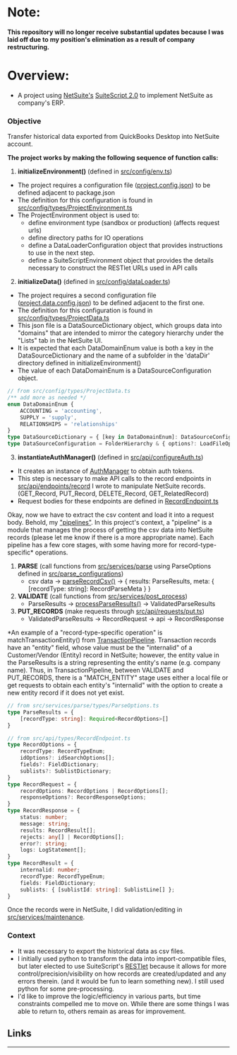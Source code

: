 # Note:
**This repository will no longer receive substantial updates because I was laid off due to my position's elimination as a result of company restructuring.**

# Overview:
- A project using [NetSuite's][netsuite_home] [SuiteScript 2.0][suitescript_docs] to implement NetSuite as company's ERP.

### Objective 
Transfer historical data exported from QuickBooks Desktop into NetSuite account.

**The project works by making the following sequence of function calls:**

1. **initializeEnvironment()** (defined in [src/config/env.ts][env_setup_file])
- The project requires a configuration file ([project.config.json][env_config_file]) to be defined adjacent to package.json
- The definition for this configuration is found in [src/config/types/ProjectEnvironment.ts][project_env_file]
- The ProjectEnvironment object is used to:
    - define environment type (sandbox or production) (affects request urls)
    - define directory paths for IO operations
    - define a DataLoaderConfiguration object that provides instructions to use in the next step. 
    - define a SuiteScriptEnvironment object that provides the details necessary to construct the RESTlet URLs used in API calls
2. **initializeData()** (defined in [src/config/dataLoader.ts][data_setup_file])
- The project requires a second configuration file ([project.data.config.json][data_config_file]) to be defined adjacent to the first one.
- The definition for this configuration is found in [src/config/types/ProjectData.ts][project_data_file]
- This json file is a DataSourceDictionary object, which groups data into "domains" that are intended to mirror the category hierarchy under the "Lists" tab in the NetSuite UI.
- It is expected that each DataDomainEnum value is both a key in the DataSourceDictionary and the name of a subfolder in the 'dataDir' directory defined in initializeEnvironment()
- The value of each DataDomainEnum is a DataSourceConfiguration object. 

```ts
// from src/config/types/ProjectData.ts
/** add more as needed */
enum DataDomainEnum {
    ACCOUNTING = 'accounting',
    SUPPLY = 'supply',
    RELATIONSHIPS = 'relationships'
}
type DataSourceDictionary = { [key in DataDomainEnum]: DataSourceConfiguration }
type DataSourceConfiguration = FolderHierarchy & { options?: LoadFileOptions }
```
3. **instantiateAuthManager()** (defined in [src/api/configureAuth.ts][auth_setup_file])
- It creates an instance of [AuthManager][auth_manager_file] to obtain auth tokens.
- This step is necessary to make API calls to the record endpoints in [src/api/endpoints/record][record_endpoint_folder] I wrote to manipulate NetSuite records. (GET_Record, PUT_Record, DELETE_Record, GET_RelatedRecord)
- Request bodies for these endpoints are defined in [RecordEndpoint.ts][record_endpoint_types_file]

Okay, now we have to extract the csv content and load it into a request body. 
Behold, my ["pipelines"][pipelines_folder]. In this project's context, a "pipeline" is a module that manages the process of getting the csv data into NetSuite records (please let me know if there is a more appropriate name). Each pipeline has a few core stages, with some having more for record-type-specific* operations.
1. **PARSE** (call functions from [src/services/parse][parse_folder] using ParseOptions defined in [src/parse_configurations][parse_configurations_folder]) 
    - csv data -> [parseRecordCsv()][parser_file] -> { results: ParseResults, meta: { [recordType: string]: RecordParseMeta } }
2. **VALIDATE** (call functions from [src/services/post_process][post_process_folder]) 
    - ParseResults -> [processParseResults()][post_process_file] -> ValidatedParseResults
3. **PUT_RECORDS** (make requests through [src/api/requests/put.ts][put_file])
    - ValidatedParseResults -> RecordRequest -> api -> RecordResponse

*An example of a "record-type-specific operation" is matchTransactionEntity() from [TransactionPipeline][transaction_pipeline]. Transaction records have an "entity" field, whose value must be the "internalid" of a Customer/Vendor (Entity) record in NetSuite; however, the entity value in the ParseResults is a string representing the entity's name (e.g. company name). Thus, in TransactionPipeline, between VALIDATE and PUT_RECORDS, there is a "MATCH_ENTITY" stage uses either a local file or get requests to obtain each entity's "internalid" with the option to create a new entity record if it does not yet exist.

```ts
// from src/services/parse/types/ParseOptions.ts
type ParseResults = {
    [recordType: string]: Required<RecordOptions>[]
}

// from src/api/types/RecordEndpoint.ts
type RecordOptions = {
    recordType: RecordTypeEnum;
    idOptions?: idSearchOptions[];
    fields?: FieldDictionary;
    sublists?: SublistDictionary;
}
type RecordRequest = {
    recordOptions: RecordOptions | RecordOptions[];
    responseOptions?: RecordResponseOptions;
}
type RecordResponse = {
    status: number;
    message: string;
    results: RecordResult[];
    rejects: any[] | RecordOptions[];
    error?: string; 
    logs: LogStatement[];
}
type RecordResult = { 
    internalid: number;
    recordType: RecordTypeEnum; 
    fields: FieldDictionary;
    sublists: { [sublistId: string]: SublistLine[] }; 
}
```

Once the records were in NetSuite, I did validation/editing in [src/services/maintenance][maintenance_folder]. 

### Context 
- It was necessary to export the historical data as csv files. 
- I initially used python to transform the data into import-compatible files, but later elected to use SuiteScript's [RESTlet][restlet_docs] because it allows for more control/precision/visibility on how records are created/updated and any errors therein. (and it would be fun to learn something new). I still used python for some pre-processing.
- I'd like to improve the logic/efficiency in various parts, but time constraints compelled me to move on. While there are some things I was able to return to, others remain as areas for improvement. 

## Links
-----
[netsuite_home]: https://www.netsuite.com/portal/home.shtml
[suitescript_docs]: https://docs.oracle.com/en/cloud/saas/netsuite/ns-online-help/article_4140956840.html
[restlet_docs]: https://docs.oracle.com/en/cloud/saas/netsuite/ns-online-help/section_4387799403.html
[record_browser]: https://system.netsuite.com/help/helpcenter/en_US/srbrowser/Browser2024_2/script/record/account.html

[parse_configurations_folder]: https://github.com/AndrewGarwood/NetSuite/blob/master/SuiteCloud/src/parse_configurations

[parse_folder]: https://github.com/AndrewGarwood/NetSuite/blob/master/SuiteCloud/src/services/parse
[parse_options_file]: https://github.com/AndrewGarwood/NetSuite/blob/master/SuiteCloud/src/services/parse/types/ParseOptions.ts
[parser_file]: https://github.com/AndrewGarwood/NetSuite/blob/master/SuiteCloud/src/services/parse/csvParser.ts
[post_process_folder]: https://github.com/AndrewGarwood/NetSuite/blob/master/SuiteCloud/src/services/post_process
[post_process_file]: https://github.com/AndrewGarwood/NetSuite/blob/master/SuiteCloud/src/services/post_process/parseResultsProcessor.ts

[maintenance_folder]: https://github.com/AndrewGarwood/NetSuite/blob/master/SuiteCloud/src/services/post_process

[auth_setup_file]: https://github.com/AndrewGarwood/NetSuite/blob/master/SuiteCloud/src/api/configureAuth.ts
[auth_manager_file]: https://github.com/AndrewGarwood/NetSuite/blob/master/SuiteCloud/src/api/server/AuthManager.ts
[sample_payload_file]: https://github.com/AndrewGarwood/NetSuite/blob/master/SuiteCloud/src/api/samplePayloads.ts
[put_file]: https://github.com/AndrewGarwood/NetSuite/blob/master/SuiteCloud/src/api/requests/put.ts
[main_file]: https://github.com/AndrewGarwood/NetSuite/blob/master/SuiteCloud/src/main.ts

[env_setup_file]: https://github.com/AndrewGarwood/NetSuite/blob/master/SuiteCloud/src/config/env.ts
[project_env_file]: https://github.com/AndrewGarwood/NetSuite/blob/master/SuiteCloud/src/config/types/ProjectEnvironment.ts

[data_setup_file]: https://github.com/AndrewGarwood/NetSuite/blob/master/SuiteCloud/src/config/dataLoader.ts
[env_config_file]: https://github.com/AndrewGarwood/NetSuite/blob/master/SuiteCloud/project.config.json
[project_data_file]: https://github.com/AndrewGarwood/NetSuite/blob/master/SuiteCloud/src/config/types/ProjectData.ts
[data_config_file]: https://github.com/AndrewGarwood/NetSuite/blob/master/SuiteCloud/project.data.config.json


[suite_script_file]: https://github.com/AndrewGarwood/NetSuite/blob/master/SuiteCloud/src/utils/ns/SuiteScript.ts
[record_endpoint_types_file]: https://github.com/AndrewGarwood/NetSuite/blob/master/SuiteCloud/src/api/types/RecordEndpoint.ts
[record_endpoint_folder]: https://github.com/AndrewGarwood/NetSuite/blob/master/SuiteCloud/src/api/endpoints/record
[put_endpoint_file]: https://github.com/AndrewGarwood/NetSuite/blob/master/SuiteCloud/src/api/endpoints/record/PUT_Record.js

[pipelines_folder]: https://github.com/AndrewGarwood/NetSuite/blob/master/SuiteCloud/src/pipelines

[transaction_pipeline]: https://github.com/AndrewGarwood/NetSuite/blob/master/SuiteCloud/src/pipelines/TransactionPipeline
